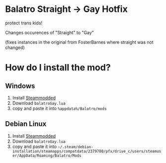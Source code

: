 # Balatro Straight -> Gay Hotfix

protect trans kids!

Changes occurences of "Straight" to "Gay"

(fixes instances in the original from FosterBarnes where straight was not changed)

# How do I install the mod?
## Windows
1. Install [Steammodded](https://github.com/Steamopollys/Steamodded)
2. Download `balatroGay.lua`
3. copy and paste it into `%appdata%/Balatro/mods`

## Debian Linux
1. Install [Steammodded](https://github.com/Steamopollys/Steamodded)
2. Download `balatroGay.lua`
3. copy and paste it into `~/.steam/debian-installation/steamapps/compatdata/2379780/pfx/drive_c/users/steamuser/AppData/Roaming/Balatro/Mods`
